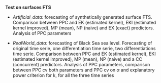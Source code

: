 **Test on surfaces FTS**

-   *Artificial_data*: forecasting of synthetically generated surface FTS. Comparison between PPC and EK (estimated kernel), EKI (estimated kernel improved), MP (mean), NP (naive) and EX (exact) predictors. Analysis of PPC parameters

-   *RealWorld_data*: forecasting of Black Sea sea level. Forecasting of original time serie, one differentiation time serie, two differentiations time serie. Comparison between PPC and EK (estimated kernel), EKI (estimated kernel improved), MP (mean), NP (naive) and a CC (concurrent) predictors. Analysis of PPC parameters, comparison between PPC cv both parameters and PPC cv on $\alpha$ and explanatory power criterion for k, for all the three time series

